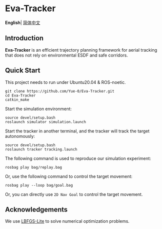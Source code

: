 # Eva-Tracker

__English__| [简体中文](README_cn.md)

## Introduction

__Eva-Tracker__ is an efficient trajectory planning framework for aerial tracking that does not rely on environmental ESDF and safe corridors.

<!-- __Paper__: Eva-Tracker: An ESDF-update-free Approach for Aerial Tracking with Visibility-aware Planning (ICRA 2025 submission). -->

<!-- __Video__: Coming soon. -->

## Quick Start

This project needs to run under Ubuntu20.04 & ROS-noetic.

```shell
git clone https://github.com/Yue-0/Eva-Tracker.git
cd Eva-Tracker
catkin_make
```

Start the simulation environment:

```shell
source devel/setup.bash
roslaunch simulator simulation.launch
```

Start the tracker in another terminal, and the tracker will track the target autonomously:

```shell
source devel/setup.bash
roslaunch tracker tracking.launch
```

The following command is used to reproduce our simulation experiment:

```shell
rosbag play bag/replay.bag
```

Or, use the following command to control the target movement:

```shell
rosbag play --loop bag/goal.bag
```

Or, you can directly use `2D Nav Goal` to control the target movement.

## Acknowledgements

We use [LBFGS-Lite](https://github.com/ZJU-FAST-Lab/LBFGS-Lite) to solve numerical optimization problems.
